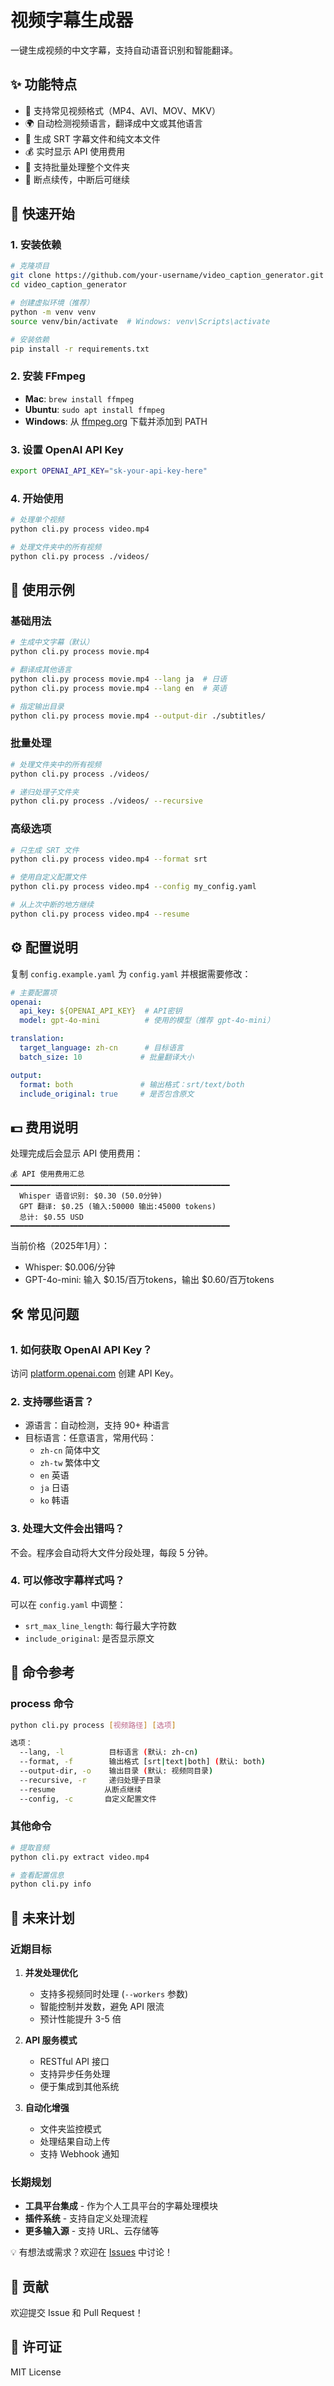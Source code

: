 # 视频字幕生成器

一键生成视频的中文字幕，支持自动语音识别和智能翻译。

## ✨ 功能特点

- 🎥 支持常见视频格式（MP4、AVI、MOV、MKV）
- 🌍 自动检测视频语言，翻译成中文或其他语言
- 📝 生成 SRT 字幕文件和纯文本文件
- 💰 实时显示 API 使用费用
- 📁 支持批量处理整个文件夹
- 🔄 断点续传，中断后可继续

## 🚀 快速开始

### 1. 安装依赖

```bash
# 克隆项目
git clone https://github.com/your-username/video_caption_generator.git
cd video_caption_generator

# 创建虚拟环境（推荐）
python -m venv venv
source venv/bin/activate  # Windows: venv\Scripts\activate

# 安装依赖
pip install -r requirements.txt
```

### 2. 安装 FFmpeg

- **Mac**: `brew install ffmpeg`
- **Ubuntu**: `sudo apt install ffmpeg`
- **Windows**: 从 [ffmpeg.org](https://ffmpeg.org/download.html) 下载并添加到 PATH

### 3. 设置 OpenAI API Key

```bash
export OPENAI_API_KEY="sk-your-api-key-here"
```

### 4. 开始使用

```bash
# 处理单个视频
python cli.py process video.mp4

# 处理文件夹中的所有视频
python cli.py process ./videos/
```

## 📖 使用示例

### 基础用法

```bash
# 生成中文字幕（默认）
python cli.py process movie.mp4

# 翻译成其他语言
python cli.py process movie.mp4 --lang ja  # 日语
python cli.py process movie.mp4 --lang en  # 英语

# 指定输出目录
python cli.py process movie.mp4 --output-dir ./subtitles/
```

### 批量处理

```bash
# 处理文件夹中的所有视频
python cli.py process ./videos/

# 递归处理子文件夹
python cli.py process ./videos/ --recursive
```

### 高级选项

```bash
# 只生成 SRT 文件
python cli.py process video.mp4 --format srt

# 使用自定义配置文件
python cli.py process video.mp4 --config my_config.yaml

# 从上次中断的地方继续
python cli.py process video.mp4 --resume
```

## ⚙️ 配置说明

复制 `config.example.yaml` 为 `config.yaml` 并根据需要修改：

```yaml
# 主要配置项
openai:
  api_key: ${OPENAI_API_KEY}  # API密钥
  model: gpt-4o-mini          # 使用的模型（推荐 gpt-4o-mini）

translation:
  target_language: zh-cn      # 目标语言
  batch_size: 10             # 批量翻译大小

output:
  format: both               # 输出格式：srt/text/both
  include_original: true     # 是否包含原文
```

## 💵 费用说明

处理完成后会显示 API 使用费用：

```
💰 API 使用费用汇总
━━━━━━━━━━━━━━━━━━━━━━━━━━━━━━━━━━━━━━━━━━━━━━━━━
  Whisper 语音识别: $0.30 (50.0分钟)
  GPT 翻译: $0.25 (输入:50000 输出:45000 tokens)
  总计: $0.55 USD
━━━━━━━━━━━━━━━━━━━━━━━━━━━━━━━━━━━━━━━━━━━━━━━━━
```

当前价格（2025年1月）：
- Whisper: $0.006/分钟
- GPT-4o-mini: 输入 $0.15/百万tokens，输出 $0.60/百万tokens

## 🛠️ 常见问题

### 1. 如何获取 OpenAI API Key？

访问 [platform.openai.com](https://platform.openai.com/api-keys) 创建 API Key。

### 2. 支持哪些语言？

- 源语言：自动检测，支持 90+ 种语言
- 目标语言：任意语言，常用代码：
  - `zh-cn` 简体中文
  - `zh-tw` 繁体中文
  - `en` 英语
  - `ja` 日语
  - `ko` 韩语

### 3. 处理大文件会出错吗？

不会。程序会自动将大文件分段处理，每段 5 分钟。

### 4. 可以修改字幕样式吗？

可以在 `config.yaml` 中调整：
- `srt_max_line_length`: 每行最大字符数
- `include_original`: 是否显示原文

## 📝 命令参考

### process 命令

```bash
python cli.py process [视频路径] [选项]

选项：
  --lang, -l          目标语言 (默认: zh-cn)
  --format, -f        输出格式 [srt|text|both] (默认: both)
  --output-dir, -o    输出目录 (默认: 视频同目录)
  --recursive, -r     递归处理子目录
  --resume           从断点继续
  --config, -c       自定义配置文件
```

### 其他命令

```bash
# 提取音频
python cli.py extract video.mp4

# 查看配置信息
python cli.py info
```

## 🚀 未来计划

### 近期目标
1. **并发处理优化**
   - 支持多视频同时处理 (`--workers` 参数)
   - 智能控制并发数，避免 API 限流
   - 预计性能提升 3-5 倍

2. **API 服务模式**
   - RESTful API 接口
   - 支持异步任务处理
   - 便于集成到其他系统

3. **自动化增强**
   - 文件夹监控模式
   - 处理结果自动上传
   - 支持 Webhook 通知

### 长期规划
- **工具平台集成** - 作为个人工具平台的字幕处理模块
- **插件系统** - 支持自定义处理流程
- **更多输入源** - 支持 URL、云存储等

💡 有想法或需求？欢迎在 [Issues](https://github.com/hemingjun/video_caption_generator/issues) 中讨论！

## 🤝 贡献

欢迎提交 Issue 和 Pull Request！

## 📄 许可证

MIT License